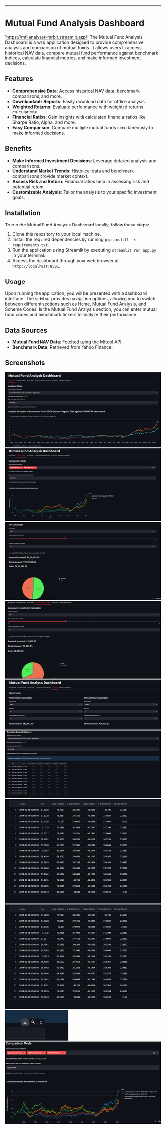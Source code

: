 ---

# Mutual Fund Analysis Dashboard 
'https://mf-analyser-mrbir.streamlit.app/'
The Mutual Fund Analysis Dashboard is a web application designed to provide comprehensive analysis and comparison of mutual funds. It allows users to access historical NAV data, compare mutual fund performance against benchmark indices, calculate financial metrics, and make informed investment decisions.

## Features

- **Comprehensive Data**: Access historical NAV data, benchmark comparisons, and more.
- **Downloadable Reports**: Easily download data for offline analysis.
- **Weighted Returns**: Evaluate performance with weighted returns calculations.
- **Financial Ratios**: Gain insights with calculated financial ratios like Sharpe Ratio, Alpha, and more.
- **Easy Comparison**: Compare multiple mutual funds simultaneously to make informed decisions.

## Benefits

- **Make Informed Investment Decisions**: Leverage detailed analysis and comparisons.
- **Understand Market Trends**: Historical data and benchmark comparisons provide market context.
- **Assess Risk and Return**: Financial ratios help in assessing risk and potential return.
- **Customizable Analysis**: Tailor the analysis to your specific investment goals.

## Installation

To run the Mutual Fund Analysis Dashboard locally, follow these steps:

1. Clone this repository to your local machine.
2. Install the required dependencies by running `pip install -r requirements.txt`.
3. Run the application using Streamlit by executing `streamlit run app.py` in your terminal.
4. Access the dashboard through your web browser at `http://localhost:8501`.

## Usage

Upon running the application, you will be presented with a dashboard interface. The sidebar provides navigation options, allowing you to switch between different sections such as Home, Mutual Fund Analysis, and Scheme Codes. In the Mutual Fund Analysis section, you can enter mutual fund codes and benchmark tickers to analyze their performance.

## Data Sources

- **Mutual Fund NAV Data**: Fetched using the Mftool API.
- **Benchmark Data**: Retrieved from Yahoo Finance.

## Screenshots
![](https://github.com/MONSIUERBIR/Mutual-Fund-By-mr.bir/blob/main/screenshots/Screenshot%202024-03-31%20191433.png)
![](https://github.com/MONSIUERBIR/Mutual-Fund-By-mr.bir/blob/main/screenshots/Screenshot%202024-03-31%20191527.png)
![](https://github.com/MONSIUERBIR/Mutual-Fund-By-mr.bir/blob/main/screenshots/Screenshot%202024-03-31%20191557.png)
![](https://github.com/MONSIUERBIR/Mutual-Fund-By-mr.bir/blob/main/screenshots/Screenshot%202024-03-31%20191628.png)
![](https://github.com/MONSIUERBIR/Mutual-Fund-By-mr.bir/blob/main/screenshots/Screenshot%202024-03-31%20191637.png)
![](https://github.com/MONSIUERBIR/Mutual-Fund-By-mr.bir/blob/main/screenshots/Screenshot%202024-03-31%20191653.png)
![](https://github.com/MONSIUERBIR/Mutual-Fund-By-mr.bir/blob/main/screenshots/Screenshot%202024-03-31%20191715.png)
![](https://github.com/MONSIUERBIR/Mutual-Fund-By-mr.bir/blob/main/screenshots/Screenshot%202024-03-31%20191715.png)
![](https://github.com/MONSIUERBIR/Mutual-Fund-By-mr.bir/blob/main/screenshots/Screenshot%202024-03-31%20191725.png)
![](https://github.com/MONSIUERBIR/Mutual-Fund-By-mr.bir/blob/main/screenshots/Screenshot%202024-03-31%20212706.png)
